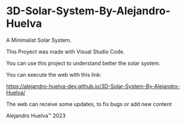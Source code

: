 # 3D-Solar-System-By-Alejandro-Huelva
A Minimalist Solar System.

This Proyect was made with Visual Studio Code.

You can use this project to understand better 
the solar system.

You can execute the web with this link:

https://alejandro-huelva-dev.github.io/3D-Solar-System-By-Alejandro-Huelva/

The web can receive some updates, to fix bugs or add new content

Alejandro Huelva™ 2023


